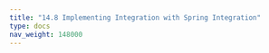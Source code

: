 ```yaml
---
title: "14.8 Implementing Integration with Spring Integration"
type: docs
nav_weight: 148000
---
```

